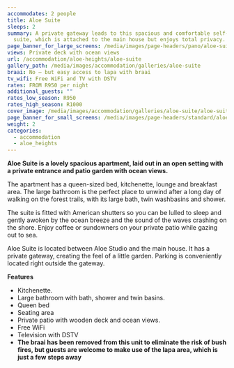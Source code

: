 ```yaml
---
accommodates: 2 people
title: Aloe Suite
sleeps: 2
summary: A private gateway leads to this spacious and comfortable self-catering
  suite, which is attached to the main house but enjoys total privacy.
page_banner_for_large_screens: /media/images/page-headers/pano/aloe-suite.jpg
views: Private deck with ocean views
url: /accommodation/aloe-heights/aloe-suite
gallery_path: /media/images/accommodation/galleries/aloe-suite
braai: No – but easy access to lapa with braai
tv_wifi: Free WiFi and TV with DSTV
rates: FROM R950 per night
additional_guests: ""
rates_low_season: R950
rates_high_season: R1000
cover_image: /media/images/accommodation/galleries/aloe-suite/aloe-suite-02.jpg
page_banner_for_small_screens: /media/images/page-headers/standard/aloe-suite.jpg
weight: 2
categories:
  - accommodation
  - aloe_heights
---
```


__Aloe Suite is a lovely spacious apartment, laid out in an open setting with a private entrance and patio garden with ocean views\.__

The apartment has a queen\-sized bed, kitchenette, lounge and breakfast area\. The large bathroom is the perfect place to unwind after a long day of walking on the forest trails, with its large bath, twin washbasins and shower\.

The suite is fitted with American shutters so you can be lulled to sleep and gently awoken by the ocean breeze and the sound of the waves crashing on the shore\. Enjoy coffee or sundowners on your private patio while gazing out to sea\.

Aloe Suite is located between Aloe Studio and the main house\. It has a private gateway, creating the feel of a little garden\. Parking is conveniently located right outside the gateway\. 

__Features__

- Kitchenette\.
- Large bathroom with bath, shower and twin basins\.
- Queen bed
- Seating area
- Private patio with wooden deck and ocean views\.
- Free WiFi
- Television with DSTV
- __The braai has been removed from this unit to eliminate the risk of bush fires, but guests are welcome to make use of the lapa area, which is just a few steps away__